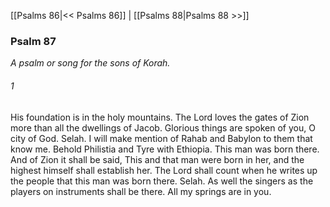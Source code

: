 [[Psalms 86|<< Psalms 86]]  |  [[Psalms 88|Psalms 88 >>]]

### Psalm 87

*A psalm or song for the sons of Korah.*

###### 1
His foundation is in the holy mountains. The Lord loves the gates of Zion more than all the dwellings of Jacob. Glorious things are spoken of you, O city of God. Selah. I will make mention of Rahab and Babylon to them that know me. Behold Philistia and Tyre with Ethiopia. This man was born there. And of Zion it shall be said, This and that man were born in her, and the highest himself shall establish her. The Lord shall count when he writes up the people that this man was born there. Selah. As well the singers as the players on instruments shall be there. All my springs are in you.